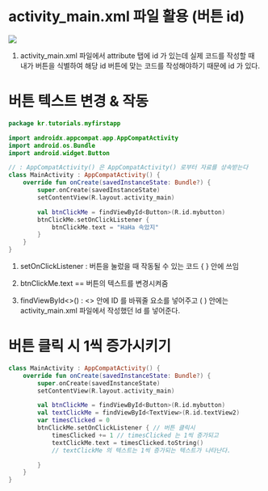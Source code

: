 # activity_main.xml 파일 활용 (버튼 id)

![](https://velog.velcdn.com/images/ant0410/post/20e8bd38-fd42-40bf-9128-cb8222fdaec2/image.png)

1. activity_main.xml 파일에서 attribute 탭에 id 가 있는데 실제 코드를 작성할 때 내가 버튼을 식별하여 해당 id 버튼에 맞는 코드를 작성해야하기 때문에 id 가 있다.


# 버튼 텍스트 변경 & 작동

```kotlin
package kr.tutorials.myfirstapp

import androidx.appcompat.app.AppCompatActivity
import android.os.Bundle
import android.widget.Button

// : AppCompatActivity() 은 AppCompatActivity() 로부터 자료를 상속받는다
class MainActivity : AppCompatActivity() {
    override fun onCreate(savedInstanceState: Bundle?) {
        super.onCreate(savedInstanceState)
        setContentView(R.layout.activity_main)

        val btnClickMe = findViewById<Button>(R.id.mybutton)
        btnClickMe.setOnClickListener { 
            btnClickMe.text = "HaHa 속았지"
        }
    }
}
```

1. setOnClickListener : 버튼을 눌렀을 때 작동될 수 있는 코드 { } 안에 쓰임

2. btnClickMe.text == 버튼의 텍스트를 변경시켜줌

3. findViewById<>() : <> 안에 ID 를 바꿔줄 요소를 넣어주고 ( ) 안에는 activity_main.xml 파일에서 작성했던 Id 를 넣어준다.

# 버튼 클릭 시 1씩 증가시키기

```kotlin
class MainActivity : AppCompatActivity() {
    override fun onCreate(savedInstanceState: Bundle?) {
        super.onCreate(savedInstanceState)
        setContentView(R.layout.activity_main)

        val btnClickMe = findViewById<Button>(R.id.mybutton)
        val textClickMe = findViewById<TextView>(R.id.textView2)
        var timesClicked = 0
        btnClickMe.setOnClickListener { // 버튼 클릭시
            timesClicked += 1 // timesClicked 는 1씩 증가되고
            textClickMe.text = timesClicked.toString() 
            // textClickMe 의 텍스트는 1씩 증가되는 텍스트가 나타난다.

        }
    }
}
```


